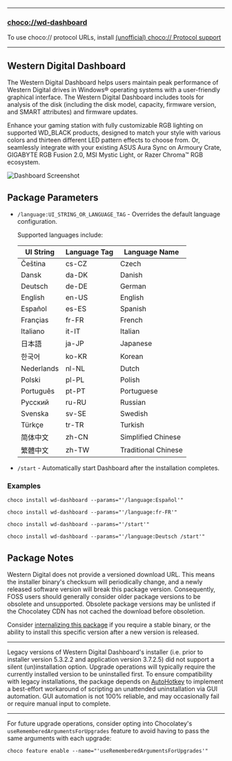 
---

### [choco://wd-dashboard](choco://wd--dashboard)

To use choco:// protocol URLs, install [(unofficial) choco:// Protocol support](https://community.chocolatey.org/packages/choco-protocol-support)

---

## Western Digital Dashboard

The Western Digital Dashboard helps users maintain peak performance of Western Digital drives in Windows® operating systems with a user-friendly graphical interface. The Western Digital Dashboard includes tools for analysis of the disk (including the disk model, capacity, firmware version, and SMART attributes) and firmware updates.

Enhance your gaming station with fully customizable RGB lighting on supported WD_BLACK products, designed to match your style with various colors and thirteen different LED pattern effects to choose from. Or, seamlessly integrate with your existing ASUS Aura Sync on Armoury Crate, GIGABYTE RGB Fusion 2.0, MSI Mystic Light, or Razer Chroma™ RGB ecosystem.

![Dashboard Screenshot](https://cdn.jsdelivr.net/gh/brogers5/chocolatey-package-wd-dashboard@1f424def2cab249062aa43fe1a4ae88d54f2507f/Screenshot.png)

## Package Parameters

* `/language:UI_STRING_OR_LANGUAGE_TAG` - Overrides the default language configuration.

    Supported languages include:

    |UI String|Language Tag|Language Name|
    |-|-|-|
    |Čeština|cs-CZ|Czech|
    |Dansk|da-DK|Danish|
    |Deutsch|de-DE|German|
    |English|en-US|English|
    |Español|es-ES|Spanish|
    |Françias|fr-FR|French|
    |Italiano|it-IT|Italian|
    |日本語|ja-JP|Japanese|
    |한국어|ko-KR|Korean|
    |Nederlands|nl-NL|Dutch|
    |Polski|pl-PL|Polish|
    |Português|pt-PT|Portuguese|
    |Pусский|ru-RU|Russian|
    |Svenska|sv-SE|Swedish|
    |Türkçe|tr-TR|Turkish|
    |简体中文|zh-CN|Simplified Chinese|
    |繁體中文|zh-TW|Traditional Chinese|

* `/start` - Automatically start Dashboard after the installation completes.

### Examples

```shell
choco install wd-dashboard --params="'/language:Español'"
```

```shell
choco install wd-dashboard --params="'/language:fr-FR'"
```

```shell
choco install wd-dashboard --params="'/start'"
```

```shell
choco install wd-dashboard --params="'/language:Deutsch /start'"
```

## Package Notes

Western Digital does not provide a versioned download URL. This means the installer binary's checksum will periodically change, and a newly released software version will break this package version. Consequently, FOSS users should generally consider older package versions to be obsolete and unsupported. Obsolete package versions may be unlisted if the Chocolatey CDN has not cached the download before obsoletion.

Consider [internalizing this package](https://docs.chocolatey.org/en-us/guides/create/recompile-packages) if you require a stable binary, or the ability to install this specific version after a new version is released.

---

Legacy versions of Western Digital Dashboard's installer (i.e. prior to installer version 5.3.2.2 and application version 3.7.2.5) did not support a silent (un)installation option. Upgrade operations will typically require the currently installed version to be uninstalled first. To ensure compatibility with legacy installations, the package depends on [AutoHotkey](https://community.chocolatey.org/packages/autohotkey.portable) to implement a best-effort workaround of scripting an unattended uninstallation via GUI automation. GUI automation is not 100% reliable, and may occasionally fail or require manual input to complete.

---

For future upgrade operations, consider opting into Chocolatey's `useRememberedArgumentsForUpgrades` feature to avoid having to pass the same arguments with each upgrade:

```shell
choco feature enable --name="'useRememberedArgumentsForUpgrades'"
```
